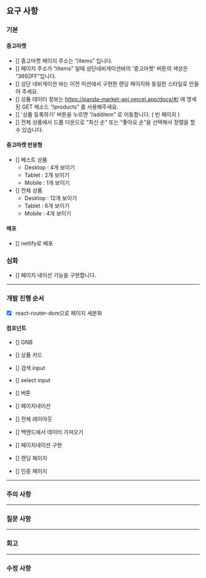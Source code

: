 ## 요구 사항

### 기본

#### 중고마켓

- [] 중고마켓 페이지 주소는 “/items” 입니다.
- [] 페이지 주소가 “/items” 일때 상단네비게이션바의 '중고마켓' 버튼의 색상은 “3692FF”입니다.
- [] 상단 네비게이션 바는 이전 미션에서 구현한 랜딩 페이지와 동일한 스타일로 만들어 주세요.
- [] 상품 데이터 정보는 https://panda-market-api.vercel.app/docs/#/ 에 명세된 GET 메소드 “/products” 를 사용해주세요.
- [] '상품 등록하기' 버튼을 누르면 “/additem” 로 이동합니다. ( 빈 페이지 )
- [] 전체 상품에서 드롭 다운으로 “최신 순” 또는 “좋아요 순”을 선택해서 정렬을 할 수 있습니다.

#### 중고마켓 반응형

- [] 베스트 상품
  - Desktop : 4개 보이기
  - Tablet : 2개 보이기
  - Mobile : 1개 보이기
- [] 전체 상품
  - Desktop : 12개 보이기
  - Tablet : 6개 보이기
  - Mobile : 4개 보이기

#### 배포

- [] netlify로 배포

### 심화

- [] 페이지 네이션 기능을 구현합니다.

---

### 개발 진행 순서

- [x] react-router-dom으로 페이지 세분화

#### 컴포넌트

- [] GNB
- [] 상품 카드
- [] 검색 input
- [] select input
- [] 버튼
- [] 페이지네이션

- [] 전체 레이아웃
- [] 백엔드에서 데이터 가져오기
- [] 페이지네이션 구현

- [] 랜딩 페이지
- [] 인증 페이지

---

### 주의 사항

---

### 질문 사항

---

### 회고

---

### 수정 사항
